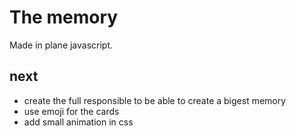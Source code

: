 # The memory

Made in plane javascript. 

## next

- create the full responsible to be able to create a bigest memory
- use emoji for the cards
- add small animation in css